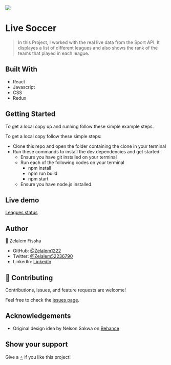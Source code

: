 [![](https://img.shields.io/badge/Microverse-Zelalem%20Fissha-blueviolet)](https://github.com/Zelalem1222)
# Live Soccer

>In this Project, I worked with the real live data from the Sport API. It displayes a list of different leagues and also shows the rank of the teams that played in each league. 



## Built With

- React
- Javascript
- CSS
- Redux



## Getting Started

To get a local copy up and running follow these simple example steps.

   
To get a local copy follow these simple steps:

- Clone this repo and open the folder containing the clone in your terminal
- Run these commands to install the dev dependencies and get started:
   - Ensure you have git installed on your terminal
   - Run each of the following codes on your terminal
      -  npm install
      -  npm run build
      -  npm start
   - Ensure you have node.js installed.
  
   
## Live demo 

 [Leagues status](https://coruscating-unicorn-b3bbec.netlify.app/)

## Author


👤 Zelalem Fissha

- GitHub: [@Zelalem1222](https://github.com/Zelalem1222)
- Twitter: [@Zelalem52236790](https://twitter.com/Zelalem52236790)
- LinkedIn: [LinkedIn](https://www.linkedin.com/in/zelalemfissha/)

## 🤝 Contributing

Contributions, issues, and feature requests are welcome!

Feel free to check the [issues page](https://github.com/Zelalem1222/Live-soccer/issues).

## Acknowledgements

- Original design idea by Nelson Sakwa on [Behance](https://www.behance.net/sakwadesignstudio)

## Show your support

Give a [⭐️](https://github.com/Zelalem1222/Live-soccer/stargazers) if you like this project!

